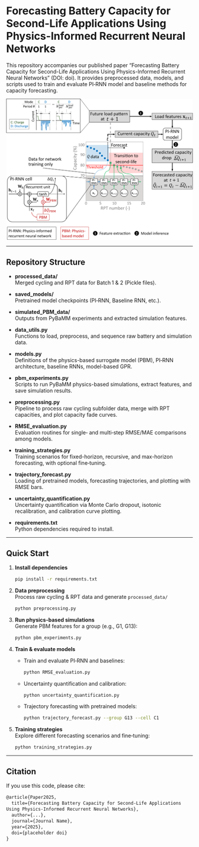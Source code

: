 # Forecasting Battery Capacity for Second-Life Applications Using Physics-Informed Recurrent Neural Networks

This repository accompanies our published paper “Forecasting Battery Capacity for Second-Life Applications Using Physics-Informed Recurrent Neural Networks” (DOI: doi). It provides preprocessed data, models, and scripts used to train and evaluate PI‑RNN model and baseline methods for capacity forecasting.

![graphical_abstract](figures/graphical_abstract.png)

---

## Repository Structure

- **processed_data/**  
  Merged cycling and RPT data for Batch 1 & 2 (Pickle files).

- **saved_models/**  
  Pretrained model checkpoints (PI‑RNN, Baseline RNN, etc.).

- **simulated_PBM_data/**  
  Outputs from PyBaMM experiments and extracted simulation features.

- **data_utils.py**  
  Functions to load, preprocess, and sequence raw battery and simulation data.

- **models.py**  
  Definitions of the physics-based surrogate model (PBM), PI‑RNN architecture, baseline RNNs, model-based GPR.

- **pbm_experiments.py**  
  Scripts to run PyBaMM physics-based simulations, extract features, and save simulation results.

- **preprocessing.py**  
  Pipeline to process raw cycling subfolder data, merge with RPT capacities, and plot capacity fade curves.

- **RMSE_evaluation.py**  
  Evaluation routines for single‑ and multi‑step RMSE/MAE comparisons among models.

- **training_strategies.py**  
  Training scenarios for fixed-horizon, recursive, and max-horizon forecasting, with optional fine‑tuning.

- **trajectory_forecast.py**  
  Loading of pretrained models, forecasting trajectories, and plotting with RMSE bars.

- **uncertainty_quantification.py**  
  Uncertainty quantification via Monte Carlo dropout, isotonic recalibration, and calibration curve plotting.

- **requirements.txt**  
  Python dependencies required to install.

---

## Quick Start

1. **Install dependencies**  
   ```bash
   pip install -r requirements.txt
   ```

2. **Data preprocessing**  
   Process raw cycling & RPT data and generate `processed_data/`  
   ```bash
   python preprocessing.py
   ```

3. **Run physics-based simulations**  
   Generate PBM features for a group (e.g., G1, G13):  
   ```bash
   python pbm_experiments.py
   ```

4. **Train & evaluate models**  
   - Train and evaluate PI‑RNN and baselines:  
     ```bash
     python RMSE_evaluation.py
     ```
   - Uncertainty quantification and calibration:  
     ```bash
     python uncertainty_quantification.py
     ```
   - Trajectory forecasting with pretrained models:  
     ```bash
     python trajectory_forecast.py --group G13 --cell C1
     ```

5. **Training strategies**  
   Explore different forecasting scenarios and fine‑tuning:  
   ```bash
   python training_strategies.py
   ```

---

## Citation

If you use this code, please cite:

```
@article{Paper2025,
  title={Forecasting Battery Capacity for Second-Life Applications Using Physics-Informed Recurrent Neural Networks},
  author={...},
  journal={Journal Name},
  year={2025},
  doi={placeholder doi}
}
```
